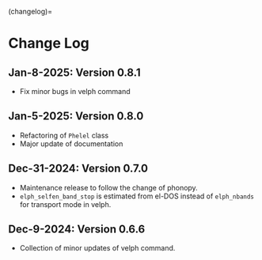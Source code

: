 (changelog)=

# Change Log

## Jan-8-2025: Version 0.8.1

- Fix minor bugs in velph command

## Jan-5-2025: Version 0.8.0

- Refactoring of `Phelel` class
- Major update of documentation

## Dec-31-2024: Version 0.7.0

- Maintenance release to follow the change of phonopy.
- `elph_selfen_band_stop` is estimated from el-DOS instead of `elph_nbands` for
  transport mode in velph.

## Dec-9-2024: Version 0.6.6

- Collection of minor updates of velph command.
